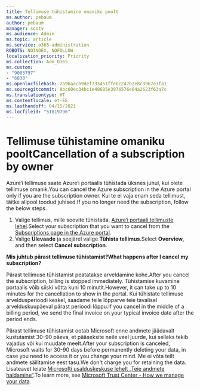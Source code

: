```yaml
---
title: Tellimuse tühistamine omaniku poolt
ms.author: pebaum
author: pebaum
manager: scotv
ms.audience: Admin
ms.topic: article
ms.service: o365-administration
ROBOTS: NOINDEX, NOFOLLOW
localization_priority: Priority
ms.collection: Adm_O365
ms.custom:
- "9003797"
- "6838"
ms.openlocfilehash: 2a96aacb9def733451ffebc247b2e8c3967e7fa1
ms.sourcegitcommit: 8bc60ec34bc1e40685e3976576e04a2623f63a7c
ms.translationtype: HT
ms.contentlocale: et-EE
ms.lasthandoff: 04/15/2021
ms.locfileid: "51819796"
---
```

# <a name="cancellation-of-a-subscription-by-owner"></a><span data-ttu-id="53e81-102">Tellimuse tühistamine omaniku poolt</span><span class="sxs-lookup"><span data-stu-id="53e81-102">Cancellation of a subscription by owner</span></span>

<span data-ttu-id="53e81-103">Azure‘i tellimuse saate Azure‘i portaalis tühistada üksnes juhul, kui olete tellimuse omanik.</span><span class="sxs-lookup"><span data-stu-id="53e81-103">You can cancel the Azure subscription in the Azure portal only if you are the subscription owner.</span></span> <span data-ttu-id="53e81-104">Kui te ei vaja enam seda tellimust, täitke allpool toodud juhised.</span><span class="sxs-lookup"><span data-stu-id="53e81-104">If you no longer need the subscription, follow the below steps.</span></span>

1. <span data-ttu-id="53e81-105">Valige tellimus, mille soovite tühistada, [Azure‘i portaali tellimuste lehel](https://ms.portal.azure.com/#blade/Microsoft_Azure_Billing/SubscriptionsBlade).</span><span class="sxs-lookup"><span data-stu-id="53e81-105">Select your subscription that you want to cancel from the [Subscriptions page in the Azure portal](https://ms.portal.azure.com/#blade/Microsoft_Azure_Billing/SubscriptionsBlade).</span></span>
2. <span data-ttu-id="53e81-106">Valige **Ülevaade** ja seejärel valige **Tühista tellimus**.</span><span class="sxs-lookup"><span data-stu-id="53e81-106">Select **Overview**, and then select **Cancel subscription**.</span></span>

<span data-ttu-id="53e81-107">**Mis juhtub pärast tellimuse tühistamist?**</span><span class="sxs-lookup"><span data-stu-id="53e81-107">**What happens after I cancel my subscription?**</span></span>

<span data-ttu-id="53e81-108">Pärast tellimuse tühistamist peatatakse arveldamine kohe.</span><span class="sxs-lookup"><span data-stu-id="53e81-108">After you cancel the subscription, billing is stopped immediately.</span></span> <span data-ttu-id="53e81-109">Tühistamise kuvamine portaalis võib siiski võtta kuni 10 minutit.</span><span class="sxs-lookup"><span data-stu-id="53e81-109">However, it can take up to 10 minutes for the cancellation to show in the portal.</span></span> <span data-ttu-id="53e81-110">Kui tühistate tellimuse arveldusperioodi keskel, saadame teile lõpparve teie tavalisel arvelduskuupäeval pärast perioodi lõppu.</span><span class="sxs-lookup"><span data-stu-id="53e81-110">If you cancel in the middle of a billing period, we send the final invoice on your typical invoice date after the period ends.</span></span>

<span data-ttu-id="53e81-111">Pärast tellimuse tühistamist ootab Microsoft enne andmete jäädavalt kustutamist 30–90 päeva, et pääseksite neile veel juurde, kui selleks tekib vajadus või kui muudate meelt.</span><span class="sxs-lookup"><span data-stu-id="53e81-111">After your subscription is canceled, Microsoft waits for 30-90 days before permanently deleting your data, in case you need to access it or you change your mind.</span></span> <span data-ttu-id="53e81-112">Me ei võta teilt andmete säilitamise eest tasu.</span><span class="sxs-lookup"><span data-stu-id="53e81-112">We don't charge you for retaining the data.</span></span> <span data-ttu-id="53e81-113">Lisateavet leiate [Microsofti usalduskeskuse lehelt „Teie andmete haldamine“](https://www.microsoft.com/trust-center/privacy/data-management#leave).</span><span class="sxs-lookup"><span data-stu-id="53e81-113">To learn more, see [Microsoft Trust Center - How we manage your data](https://www.microsoft.com/trust-center/privacy/data-management#leave).</span></span>


